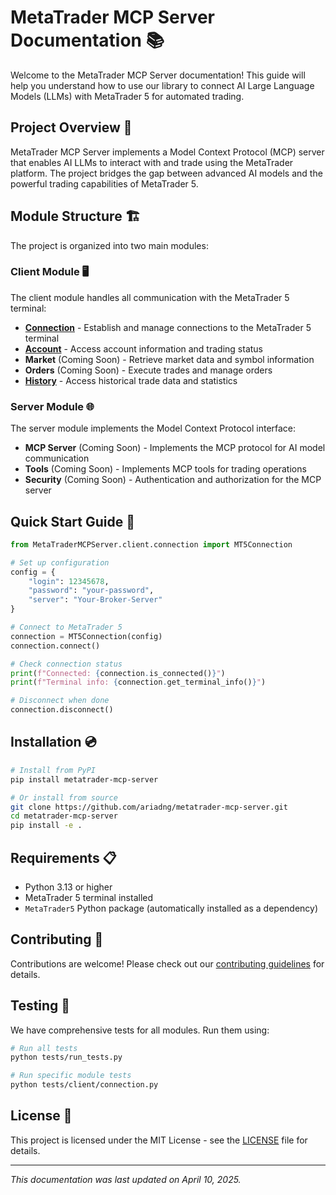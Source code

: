 # MetaTrader MCP Server Documentation 📚

Welcome to the MetaTrader MCP Server documentation! This guide will help you understand how to use our library to connect AI Large Language Models (LLMs) with MetaTrader 5 for automated trading.

## Project Overview 🌟

MetaTrader MCP Server implements a Model Context Protocol (MCP) server that enables AI LLMs to interact with and trade using the MetaTrader platform. The project bridges the gap between advanced AI models and the powerful trading capabilities of MetaTrader 5.

## Module Structure 🏗️

The project is organized into two main modules:

### Client Module 🖥️

The client module handles all communication with the MetaTrader 5 terminal:

- [**Connection**](client/connection.md) - Establish and manage connections to the MetaTrader 5 terminal
- [**Account**](client/account.md) - Access account information and trading status
- **Market** (Coming Soon) - Retrieve market data and symbol information
- **Orders** (Coming Soon) - Execute trades and manage orders
- [**History**](client/history.md) - Access historical trade data and statistics

### Server Module 🌐

The server module implements the Model Context Protocol interface:

- **MCP Server** (Coming Soon) - Implements the MCP protocol for AI model communication
- **Tools** (Coming Soon) - Implements MCP tools for trading operations
- **Security** (Coming Soon) - Authentication and authorization for the MCP server

## Quick Start Guide 🚀

```python
from MetaTraderMCPServer.client.connection import MT5Connection

# Set up configuration
config = {
    "login": 12345678,
    "password": "your-password",
    "server": "Your-Broker-Server"
}

# Connect to MetaTrader 5
connection = MT5Connection(config)
connection.connect()

# Check connection status
print(f"Connected: {connection.is_connected()}")
print(f"Terminal info: {connection.get_terminal_info()}")

# Disconnect when done
connection.disconnect()
```

## Installation 💿

```bash
# Install from PyPI
pip install metatrader-mcp-server

# Or install from source
git clone https://github.com/ariadng/metatrader-mcp-server.git
cd metatrader-mcp-server
pip install -e .
```

## Requirements 📋

- Python 3.13 or higher
- MetaTrader 5 terminal installed
- `MetaTrader5` Python package (automatically installed as a dependency)

## Contributing 🤝

Contributions are welcome! Please check out our [contributing guidelines](../CONTRIBUTING.md) for details.

## Testing 🧪

We have comprehensive tests for all modules. Run them using:

```bash
# Run all tests
python tests/run_tests.py

# Run specific module tests
python tests/client/connection.py
```

## License 📄

This project is licensed under the MIT License - see the [LICENSE](../LICENSE) file for details.

---

*This documentation was last updated on April 10, 2025.*
